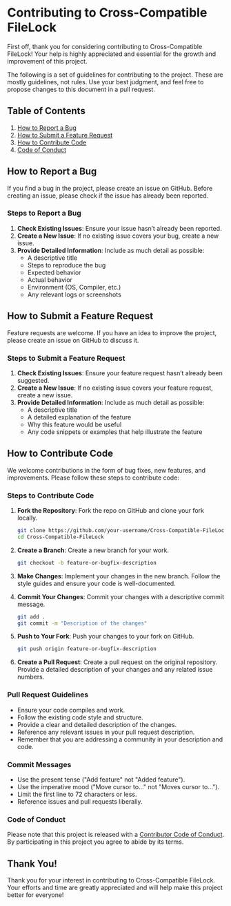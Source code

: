 # Contributing to Cross-Compatible FileLock

First off, thank you for considering contributing to Cross-Compatible FileLock! Your help is highly appreciated and essential for the growth and improvement of this project.

The following is a set of guidelines for contributing to the project. These are mostly guidelines, not rules. Use your best judgment, and feel free to propose changes to this document in a pull request.

## Table of Contents

1. [How to Report a Bug](#how-to-report-a-bug)
2. [How to Submit a Feature Request](#how-to-submit-a-feature-request)
3. [How to Contribute Code](#how-to-contribute-code)
4. [Code of Conduct](#code-of-conduct)

## How to Report a Bug

If you find a bug in the project, please create an issue on GitHub. Before creating an issue, please check if the issue has already been reported.

### Steps to Report a Bug

1. **Check Existing Issues**: Ensure your issue hasn’t already been reported.
2. **Create a New Issue**: If no existing issue covers your bug, create a new issue.
3. **Provide Detailed Information**: Include as much detail as possible:
    - A descriptive title
    - Steps to reproduce the bug
    - Expected behavior
    - Actual behavior
    - Environment (OS, Compiler, etc.)
    - Any relevant logs or screenshots

## How to Submit a Feature Request

Feature requests are welcome. If you have an idea to improve the project, please create an issue on GitHub to discuss it.

### Steps to Submit a Feature Request

1. **Check Existing Issues**: Ensure your feature request hasn’t already been suggested.
2. **Create a New Issue**: If no existing issue covers your feature request, create a new issue.
3. **Provide Detailed Information**: Include as much detail as possible:
    - A descriptive title
    - A detailed explanation of the feature
    - Why this feature would be useful
    - Any code snippets or examples that help illustrate the feature

## How to Contribute Code

We welcome contributions in the form of bug fixes, new features, and improvements. Please follow these steps to contribute code:

### Steps to Contribute Code

1. **Fork the Repository**: Fork the repo on GitHub and clone your fork locally.
    ```sh
    git clone https://github.com/your-username/Cross-Compatible-FileLock.git
    cd Cross-Compatible-FileLock
    ```

2. **Create a Branch**: Create a new branch for your work.
    ```sh
    git checkout -b feature-or-bugfix-description
    ```

3. **Make Changes**: Implement your changes in the new branch. Follow the style guides and ensure your code is well-documented.

4. **Commit Your Changes**: Commit your changes with a descriptive commit message.
    ```sh
    git add .
    git commit -m "Description of the changes"
    ```

5. **Push to Your Fork**: Push your changes to your fork on GitHub.
    ```sh
    git push origin feature-or-bugfix-description
    ```

6. **Create a Pull Request**: Create a pull request on the original repository. Provide a detailed description of your changes and any related issue numbers.

### Pull Request Guidelines

- Ensure your code compiles and work.
- Follow the existing code style and structure.
- Provide a clear and detailed description of the changes.
- Reference any relevant issues in your pull request description.
- Remember that you are addressing a community in your description and code.

### Commit Messages

- Use the present tense ("Add feature" not "Added feature").
- Use the imperative mood ("Move cursor to..." not "Moves cursor to...").
- Limit the first line to 72 characters or less.
- Reference issues and pull requests liberally.

### Code of Conduct
Please note that this project is released with a [Contributor Code of Conduct](CODE_OF_CONDUCT.md). By participating in this project you agree to abide by its terms.

## Thank You!

Thank you for your interest in contributing to Cross-Compatible FileLock. Your efforts and time are greatly appreciated and will help make this project better for everyone!
